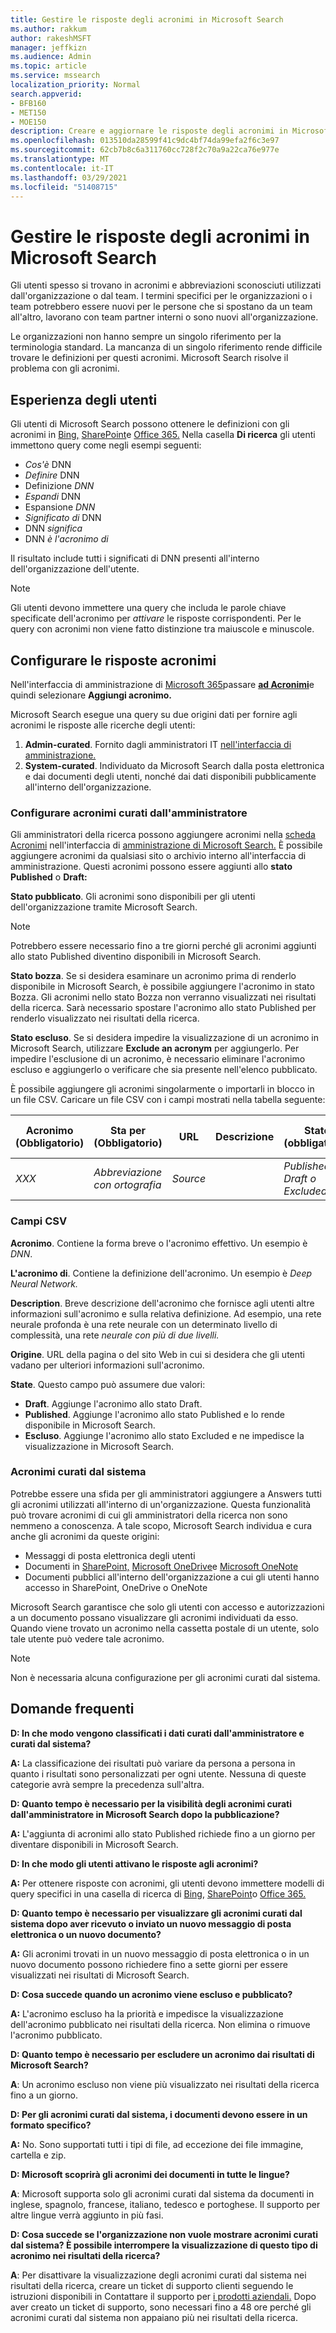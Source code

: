 ```yaml
---
title: Gestire le risposte degli acronimi in Microsoft Search
ms.author: rakkum
author: rakeshMSFT
manager: jeffkizn
ms.audience: Admin
ms.topic: article
ms.service: mssearch
localization_priority: Normal
search.appverid:
- BFB160
- MET150
- MOE150
description: Creare e aggiornare le risposte degli acronimi in Microsoft Search
ms.openlocfilehash: 013510da28599f41c9dc4bf74da99efa2f6c3e97
ms.sourcegitcommit: 62cb7b8c6a311760cc728f2c70a9a22ca76e977e
ms.translationtype: MT
ms.contentlocale: it-IT
ms.lasthandoff: 03/29/2021
ms.locfileid: "51408715"
---
```

# <a name="manage-acronyms-answers-in-microsoft-search"></a>Gestire le risposte degli acronimi in Microsoft Search

Gli utenti spesso si trovano in acronimi e abbreviazioni sconosciuti utilizzati dall'organizzazione o dal team. I termini specifici per le organizzazioni o i team potrebbero essere nuovi per le persone che si spostano da un team all'altro, lavorano con team partner interni o sono nuovi all'organizzazione.

Le organizzazioni non hanno sempre un singolo riferimento per la terminologia standard. La mancanza di un singolo riferimento rende difficile trovare le definizioni per questi acronimi. Microsoft Search risolve il problema con gli acronimi.

## <a name="what-users-experience"></a>Esperienza degli utenti

Gli utenti di Microsoft Search possono ottenere le definizioni con gli acronimi in [Bing,](https://Bing.com) [SharePoint](https://products.office.com/sharepoint/collaboration)e [Office 365.](https://Office.com) Nella casella **Di ricerca** gli utenti immettono query come negli esempi seguenti:

- *Cos'è* DNN
- *Definire* DNN
- Definizione *DNN*
- *Espandi* DNN
- Espansione *DNN*
- *Significato di* DNN
- DNN *significa*
- DNN *è l'acronimo di*

Il risultato include tutti i significati di DNN presenti all'interno dell'organizzazione dell'utente.

> [!NOTE]
> Gli utenti devono immettere una query che includa le parole chiave specificate dell'acronimo per *attivare* le risposte corrispondenti. Per le query con acronimi non viene fatto distinzione tra maiuscole e minuscole.

## <a name="set-up-acronyms-answers"></a>Configurare le risposte acronimi

Nell'interfaccia di amministrazione di [Microsoft 365](https://admin.microsoft.com)passare [**ad Acronimi**](https://admin.microsoft.com/Adminportal/Home#/MicrosoftSearch/acronyms)e quindi selezionare **Aggiungi acronimo.**

Microsoft Search esegue una query su due origini dati per fornire agli acronimi le risposte alle ricerche degli utenti:

1. **Admin-curated**. Fornito dagli amministratori IT [nell'interfaccia di amministrazione.](https://admin.microsoft.com/Adminportal/Home#/MicrosoftSearch/acronyms)
2. **System-curated**. Individuato da Microsoft Search dalla posta elettronica e dai documenti degli utenti, nonché dai dati disponibili pubblicamente all'interno dell'organizzazione.

### <a name="set-up-admin-curated-acronyms"></a>Configurare acronimi curati dall'amministratore

Gli amministratori della ricerca possono aggiungere acronimi nella [scheda Acronimi](https://admin.microsoft.com/Adminportal/Home#/MicrosoftSearch/acronyms) nell'interfaccia di [amministrazione di Microsoft Search.](https://admin.microsoft.com/Adminportal/Home#/MicrosoftSearch) È possibile aggiungere acronimi da qualsiasi sito o archivio interno all'interfaccia di amministrazione. Questi acronimi possono essere aggiunti allo **stato Published** o **Draft:**

**Stato pubblicato**. Gli acronimi sono disponibili per gli utenti dell'organizzazione tramite Microsoft Search.

> [!NOTE]
> Potrebbero essere necessario fino a tre giorni perché gli acronimi aggiunti allo stato Published diventino disponibili in Microsoft Search.

**Stato bozza**. Se si desidera esaminare un acronimo prima di renderlo disponibile in Microsoft Search, è possibile aggiungere l'acronimo in stato Bozza. Gli acronimi nello stato Bozza non verranno visualizzati nei risultati della ricerca. Sarà necessario spostare l'acronimo allo stato Published per renderlo visualizzato nei risultati della ricerca.

**Stato escluso**. Se si desidera impedire la visualizzazione di un acronimo in Microsoft Search, utilizzare **Exclude an acronym** per aggiungerlo. Per impedire l'esclusione di un acronimo, è necessario eliminare l'acronimo escluso e aggiungerlo o verificare che sia presente nell'elenco pubblicato.

È possibile aggiungere gli acronimi singolarmente o importarli in blocco in un file CSV. Caricare un file CSV con i campi mostrati nella tabella seguente:

| Acronimo (Obbligatorio) | Sta per (Obbligatorio) | URL | Descrizione  | Stato (obbligatorio) | Last Modified | Last Modified By | Id |
| --------- | --------- | --------- | ---------- | --------- |--------- |--------- |--------- |
| *XXX* | *Abbreviazione con ortografia* | *Source* |  | *Published, Draft o Excluded* |  |  |  |

### <a name="csv-fields"></a>Campi CSV

**Acronimo**. Contiene la forma breve o l'acronimo effettivo. Un esempio è *DNN*.

**L'acronimo di**. Contiene la definizione dell'acronimo. Un esempio è *Deep Neural Network.*

**Description**. Breve descrizione dell'acronimo che fornisce agli utenti altre informazioni sull'acronimo e sulla relativa definizione. Ad esempio, una rete neurale profonda è una rete neurale con un determinato livello di complessità, una rete *neurale con più di due livelli.*

**Origine**. URL della pagina o del sito Web in cui si desidera che gli utenti vadano per ulteriori informazioni sull'acronimo.

**State**. Questo campo può assumere due valori:

- **Draft**. Aggiunge l'acronimo allo stato Draft.
- **Published**. Aggiunge l'acronimo allo stato Published e lo rende disponibile in Microsoft Search.
- **Escluso**. Aggiunge l'acronimo allo stato Excluded e ne impedisce la visualizzazione in Microsoft Search.

### <a name="system-curated-acronyms"></a>Acronimi curati dal sistema

Potrebbe essere una sfida per gli amministratori aggiungere a Answers tutti gli acronimi utilizzati all'interno di un'organizzazione. Questa funzionalità può trovare acronimi di cui gli amministratori della ricerca non sono nemmeno a conoscenza. A tale scopo, Microsoft Search individua e cura anche gli acronimi da queste origini:

- Messaggi di posta elettronica degli utenti
- Documenti in [SharePoint,](https://products.office.com/sharepoint/collaboration) [Microsoft OneDrive]( https://onedrive.live.com/about/)e [Microsoft OneNote](https://www.onenote.com/)
- Documenti pubblici all'interno dell'organizzazione a cui gli utenti hanno accesso in SharePoint, OneDrive o OneNote

Microsoft Search garantisce che solo gli utenti con accesso e autorizzazioni a un documento possano visualizzare gli acronimi individuati da esso. Quando viene trovato un acronimo nella cassetta postale di un utente, solo tale utente può vedere tale acronimo.

> [!NOTE]
> Non è necessaria alcuna configurazione per gli acronimi curati dal sistema.

## <a name="frequently-asked-questions"></a>Domande frequenti

**D: In che modo vengono classificati i dati curati dall'amministratore e curati dal sistema?**

**A:** La classificazione dei risultati può variare da persona a persona in quanto i risultati sono personalizzati per ogni utente. Nessuna di queste categorie avrà sempre la precedenza sull'altra.

**D: Quanto tempo è necessario per la visibilità degli acronimi curati dall'amministratore in Microsoft Search dopo la pubblicazione?**

**A:**  L'aggiunta di acronimi allo stato Published richiede fino a un giorno per diventare disponibili in Microsoft Search.

**D: In che modo gli utenti attivano le risposte agli acronimi?**

**A:** Per ottenere risposte con acronimi, gli utenti devono immettere modelli di query specifici in una casella di ricerca di [Bing,](https://bing.com) [SharePoint](https://products.office.com/sharepoint/collaboration)o [Office 365.](https://Office.com) 

**D: Quanto tempo è necessario per visualizzare gli acronimi curati dal sistema dopo aver ricevuto o inviato un nuovo messaggio di posta elettronica o un nuovo documento?**

**A:** Gli acronimi trovati in un nuovo messaggio di posta elettronica o in un nuovo documento possono richiedere fino a sette giorni per essere visualizzati nei risultati di Microsoft Search.

**D: Cosa succede quando un acronimo viene escluso e pubblicato?**

**A:** L'acronimo escluso ha la priorità e impedisce la visualizzazione dell'acronimo pubblicato nei risultati della ricerca. Non elimina o rimuove l'acronimo pubblicato.

**D: Quanto tempo è necessario per escludere un acronimo dai risultati di Microsoft Search?**

**A**: Un acronimo escluso non viene più visualizzato nei risultati della ricerca fino a un giorno.

**D: Per gli acronimi curati dal sistema, i documenti devono essere in un formato specifico?**

**A:** No. Sono supportati tutti i tipi di file, ad eccezione dei file immagine, cartella e zip.

**D: Microsoft scoprirà gli acronimi dei documenti in tutte le lingue?**

**A**: Microsoft supporta solo gli acronimi curati dal sistema da documenti in inglese, spagnolo, francese, italiano, tedesco e portoghese. Il supporto per altre lingue verrà aggiunto in più fasi.

**D: Cosa succede se l'organizzazione non vuole mostrare acronimi curati dal sistema? È possibile interrompere la visualizzazione di questo tipo di acronimo nei risultati della ricerca?**

**A**: Per disattivare la visualizzazione degli acronimi curati dal sistema nei risultati della ricerca, creare un ticket di supporto clienti seguendo le istruzioni disponibili in Contattare il supporto per [i prodotti aziendali.](/microsoft-365/admin/contact-support-for-business-products)
Dopo aver creato un ticket di supporto, sono necessari fino a 48 ore perché gli acronimi curati dal sistema non appaiano più nei risultati della ricerca.
